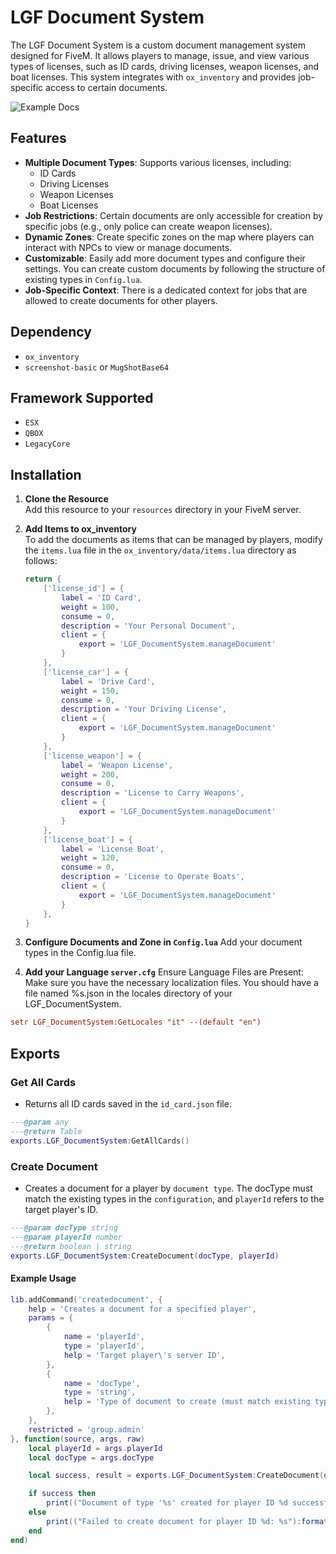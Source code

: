 # LGF Document System

The LGF Document System is a custom document management system designed for FiveM. It allows players to manage, issue, and view various types of licenses, such as ID cards, driving licenses, weapon licenses, and boat licenses. This system integrates with `ox_inventory` and provides job-specific access to certain documents.

![Example Docs](https://cdn.discordapp.com/attachments/1281031363985936488/1288264556124307516/1_transparent_Craiyon.png?ex=66f48d5c&is=66f33bdc&hm=cb47b42daccd853ca67d99c5cc4057ec15b5e42e80c50c103aee90cf324283ed)

## Features

- **Multiple Document Types**: Supports various licenses, including:
  - ID Cards
  - Driving Licenses
  - Weapon Licenses
  - Boat Licenses
- **Job Restrictions**: Certain documents are only accessible for creation by specific jobs (e.g., only police can create weapon licenses).
- **Dynamic Zones**: Create specific zones on the map where players can interact with NPCs to view or manage documents.
- **Customizable**: Easily add more document types and configure their settings. You can create custom documents by following the structure of existing types in `Config.lua`.
- **Job-Specific Context**: There is a dedicated context for jobs that are allowed to create documents for other players.

## Dependency

- `ox_inventory`
- `screenshot-basic` or  `MugShotBase64`

## Framework Supported

- `ESX`
- `QBOX`
- `LegacyCore`


## Installation

1. **Clone the Resource**  
   Add this resource to your `resources` directory in your FiveM server.

2. **Add Items to ox_inventory**  
   To add the documents as items that can be managed by players, modify the `items.lua` file in the `ox_inventory/data/items.lua` directory as follows:

   ```lua
   return {
       ['license_id'] = {
           label = 'ID Card',
           weight = 100,
           consume = 0,
           description = 'Your Personal Document',
           client = {
               export = 'LGF_DocumentSystem.manageDocument'
           }
       },
       ['license_car'] = {
           label = 'Drive Card',
           weight = 150,
           consume = 0,
           description = 'Your Driving License',
           client = {
               export = 'LGF_DocumentSystem.manageDocument'
           }
       },
       ['license_weapon'] = {
           label = 'Weapon License',
           weight = 200,
           consume = 0,
           description = 'License to Carry Weapons',
           client = {
               export = 'LGF_DocumentSystem.manageDocument'
           }
       },
       ['license_boat'] = {
           label = 'License Boat',
           weight = 120,
           consume = 0,
           description = 'License to Operate Boats',
           client = {
               export = 'LGF_DocumentSystem.manageDocument'
           }
       },
   }


   ```

3. **Configure Documents and Zone in `Config.lua`**
   Add your document types in the Config.lua file.


4. **Add your Language  `server.cfg`**
Ensure Language Files are Present: Make sure you have the necessary localization files. You should have a file named %s.json in the locales directory of your LGF_DocumentSystem.
```cfg
setr LGF_DocumentSystem:GetLocales "it" --(default "en")
```

## Exports

### Get All Cards

- Returns all ID cards saved in the `id_card.json` file.

```lua
---@param any
---@return Table
exports.LGF_DocumentSystem:GetAllCards()
```

### Create Document

- Creates a document for a player by `document type`. The docType must match the existing types in the `configuration`, and `playerId` refers to the target player's ID.

```lua
---@param docType string
---@param playerId number
---@return boolean | string
exports.LGF_DocumentSystem:CreateDocument(docType, playerId)
```
#### Example Usage 

```lua
lib.addCommand('createdocument', {
    help = 'Creates a document for a specified player',
    params = {
        {
            name = 'playerId',
            type = 'playerId',
            help = 'Target player\'s server ID',
        },
        {
            name = 'docType',
            type = 'string',
            help = 'Type of document to create (must match existing types)',
        },
    },
    restricted = 'group.admin'
}, function(source, args, raw)
    local playerId = args.playerId
    local docType = args.docType

    local success, result = exports.LGF_DocumentSystem:CreateDocument(docType, playerId)

    if success then
        print(("Document of type '%s' created for player ID %d successfully!"):format( docType, playerId))
    else
        print(("Failed to create document for player ID %d: %s"):format(playerId, result))
    end
end)

```

